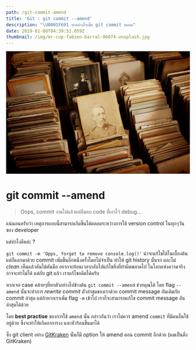 ```yaml
---
path: /git-commit-amend
title: 'Git : git commit --amend'
description: "\U0001F691 ทำอย่างไรเมื่อ git commit พลาด"
date: 2019-01-08T04:39:51.059Z
thumbnail: /img/mr-cup-fabien-barral-86074-unsplash.jpg
---
```

![old books](/img/mr-cup-fabien-barral-86074-unsplash.jpg)

# git commit --amend

> Oops, commit งานไปแล้วแต่ลืมลบ code ที่เอาไว้ debug...

แน่นอนครับว่า เหตุการแบบนี้สามารถเกิดขึ้นได้ตลอดระหว่างการใช้ version control ในทุกๆวันของ developer 

แต่ทำไงดีหล่ะ ? 

`git commit -m 'Opps, forget to remove console.log()'` น่าจะแก้ไขได้ในเบื้องต้น แต่ก็แลกมาด้วย commit เพิ่มขึ้นอีกหนึ่งครั้งโดยไม่จำเป็น ทำให้ git history นั้นรก และไม่ _clean_ เห็นแล้วคันไม้คันมือ อยากจะย้อนเวลากลับไปแก้ไขสิ่งที่ทำผิดพลาดไป ในโลกแห่งความจริงอาจจะทำไม่ได้ แต่กับ git แล้ว เราแก้ไขอดีตได้ครับ

หากเจอ case คล้ายๆที่ยกตัวอย่างไปข้างต้น `git commit --amend` ช่วยคุณได้ โดย flag `--amend` นั้นจะทำการ _rewrite commit_ ตัวล่าสุดของเราด้วย commit message อันเดิมกับ commit ล่าสุด แต่ถ้าหากเราเพิ่ม flag `-m` เข้าไป เราก็จะสามารถแก้ไข commit message อันล่าสุดได้ด้วย

โดย **best practise** ของการใช้ `amend` นั้น กล่าวกันว่า เราไม่ควร amend `commit` ที่มีคนอื่นใช้อยู่ด้วย ซึ่งจะทำให้เกิดอาการงง และหัวร้อนขึ้นมาได้

ซึ่ง git client อย่าง [GitKraken](https://www.gitkraken.com) นั้นก็มี option ให้ amend ตอน commit อีกด้วย (ผมเป็นติ่ง GitKraken)

